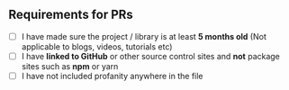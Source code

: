 <!-- Thanks for suggesting we add / remove projects to the list! :)
     In the past we've kept this pretty loose, but we now ask that you follow these guidelines:

     (Check with an 'x' inside them to denote that you've completed the requested task) -->

## Requirements for PRs

- [ ] I have made sure the project / library is at least **5 months old** (Not applicable to blogs, videos, tutorials etc)
- [ ] I have **linked to GitHub** or other source control sites and **not** package sites such as **npm** or yarn
- [ ] I have not included profanity anywhere in the file

<!-- Please leave a few comments here about the changes you've made and why you feel they should be added / removed. -->

<!-- Thanks so much! :) ♥️ MobX -->
